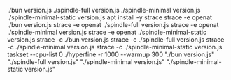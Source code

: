 ./bun version.js 
./spindle-full version.js 
./spindle-minimal version.js 
./spindle-minimal-static version.js 
apt install -y strace
strace -e openat ./bun version.js 
strace -e openat ./spindle-full version.js 
strace -e openat ./spindle-minimal version.js 
strace -e openat ./spindle-minimal-static version.js 
strace -c ./bun version.js 
strace -c ./spindle-full version.js 
strace -c ./spindle-minimal version.js 
strace -c ./spindle-minimal-static version.js 
taskset --cpu-list 0 ./hyperfine -r 1000 --warmup 300 "./bun version.js" "./spindle-full version.js" "./spindle-minimal version.js" "./spindle-minimal-static version.js"
